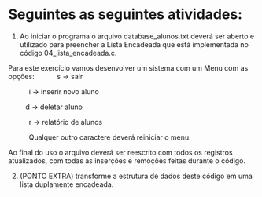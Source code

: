 # Seguintes as seguintes atividades:

1. Ao iniciar o programa o arquivo database_alunos.txt deverá ser aberto e utilizado para preencher a Lista Encadeada que está implementada no código 04_lista_encadeada.c. 

Para este exercício vamos desenvolver um sistema com um Menu com as opções:
      s -> sair

      i -> inserir novo aluno

      d -> deletar aluno

      r -> relatório de alunos

      Qualquer outro caractere deverá reiniciar o menu.

Ao final do uso o arquivo deverá ser reescrito com todos os registros atualizados, com todas as inserções e remoções feitas durante o código.

2. (PONTO EXTRA) transforme a estrutura de dados deste código em uma lista duplamente encadeada.